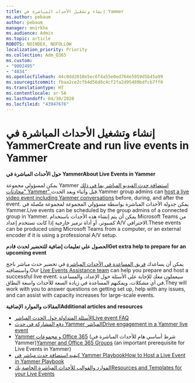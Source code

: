```yaml
---
title: إنشاء وتشغيل الأحداث المباشرة في Yammer
ms.author: pebaum
author: pebaum
manager: mnirkhe
ms.audience: Admin
ms.topic: article
ROBOTS: NOINDEX, NOFOLLOW
localization_priority: Priority
ms.collection: Adm_O365
ms.custom:
- "9002495"
- "4834"
ms.openlocfilehash: 44c0dd2010e5ec6f4a55e0ed764e5959d5b45a99
ms.sourcegitcommit: fbaa2ce2cfb4d56d8c4cf2fa2d95489bdfcb7ff0
ms.translationtype: HT
ms.contentlocale: ar-SA
ms.lasthandoff: 04/30/2020
ms.locfileid: "43947676"
---
```

# <a name="create-and-run-live-events-in-yammer"></a><span data-ttu-id="d7766-102">إنشاء وتشغيل الأحداث المباشرة في Yammer</span><span class="sxs-lookup"><span data-stu-id="d7766-102">Create and run live events in Yammer</span></span>

<span data-ttu-id="d7766-103">**حول الأحداث المباشرة في Yammer**</span><span class="sxs-lookup"><span data-stu-id="d7766-103">**About Live Events in Yammer**</span></span>

<span data-ttu-id="d7766-104">يمكن لمسؤولي مجموعة Yammer [استضافة حدث الفيديو المباشر بما في ذلك "محادثات Yammer" ](https://docs.microsoft.com/yammer/manage-yammer-groups/yammer-live-events) قبل وأثناء وبعد الحدث.</span><span class="sxs-lookup"><span data-stu-id="d7766-104">Yammer group admins can [host a live video event including Yammer conversations](https://docs.microsoft.com/yammer/manage-yammer-groups/yammer-live-events) before, during, and after the event.</span></span> <span data-ttu-id="d7766-105">يمكن جدولة الأحداث المباشرة بواسطة مسؤولي المجموعة لمجموعة متّصلة في Yammer.</span><span class="sxs-lookup"><span data-stu-id="d7766-105">Live events can be scheduled by the group admins of a connected group in Yammer.</span></span> <span data-ttu-id="d7766-106">يمكن أن يتم إنشاء هذه الأحداث باستخدام Microsoft Teams من كمبيوتر، أو أداة ترميز خارجية إذا كانت تستخدم إعداد A/V الاحترافي.</span><span class="sxs-lookup"><span data-stu-id="d7766-106">These events can be produced using Microsoft Teams from a computer, or an external encoder if it is using a professional A/V setup.</span></span>

<span data-ttu-id="d7766-107">**الحصول علي تعليمات إضافية للتحضير لحدث قادم**</span><span class="sxs-lookup"><span data-stu-id="d7766-107">**Get extra help to prepare for an upcoming event**</span></span>

<span data-ttu-id="d7766-108">يمكن أن يساعدك [فريق المساعدة في الأحداث المباشرة](https://aka.ms/AA87gbh) في تحضير حدث مباشر ناجح واستضافته.</span><span class="sxs-lookup"><span data-stu-id="d7766-108">Our [Live Events Assistance team](https://aka.ms/AA87gbh) can help you prepare and host a successful live event.</span></span> <span data-ttu-id="d7766-109">سيعملون معك للإجابة على الأسئلة حول الإعداد، والمساعدة في أي مشكلات، ويمكنهم المساعدة في زيادة السعة للأحداث واسعة النطاق.</span><span class="sxs-lookup"><span data-stu-id="d7766-109">They will work with you to answer questions on getting set up, help with any issues, and can assist with capacity increases for large-scale events.</span></span>

<span data-ttu-id="d7766-110">**المقالات والموارد الإضافية**</span><span class="sxs-lookup"><span data-stu-id="d7766-110">**Additional articles and resources**</span></span>

- [<span data-ttu-id="d7766-111">الأسئلة المتداولة حول الحدث المباشر</span><span class="sxs-lookup"><span data-stu-id="d7766-111">Live event FAQ</span></span>](https://support.office.com/article/43bbd59d-a734-4c8f-923d-6a239d137d34)
- [<span data-ttu-id="d7766-112">دفع المشاركة في حدث Yammer المباشر</span><span class="sxs-lookup"><span data-stu-id="d7766-112">Drive engagement in a Yammer live event</span></span>](https://support.office.com/article/drive-engagement-in-a-yammer-live-event-c0244ad8-6dcb-419c-add9-2e4a00543412?ui=en-US&rs=en-US&ad=US)
- <span data-ttu-id="d7766-113">[ Yammer و مجموعات Office 365](https://docs.microsoft.com/yammer/manage-yammer-groups/yammer-and-office-365-groups) (شرط أساسي هام للأحداث المباشرة في Yammer)</span><span class="sxs-lookup"><span data-stu-id="d7766-113">[Yammer and Office 365 Groups](https://docs.microsoft.com/yammer/manage-yammer-groups/yammer-and-office-365-groups) (an important prerequisite for Live Events in Yammer)</span></span>
- [<span data-ttu-id="d7766-114">كيفيه استضافة حدث مباشر في Yammer Playbook</span><span class="sxs-lookup"><span data-stu-id="d7766-114">How to Host a Live Event in Yammer Playbook</span></span>](https://aka.ms/LiveEventsinYammerplaybook)
- [<span data-ttu-id="d7766-115">الموارد والقوالب للأحداث المباشرة الخاصة بك</span><span class="sxs-lookup"><span data-stu-id="d7766-115">Resources and Templates for your Live Events</span></span>](https://aka.ms/LiveEventYammerTemplates)
